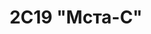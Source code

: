 ---
title: 2С19 "Мста-С"
category: artillery
image: ./images/msta-s.png
wikipedia: https://uk.wikipedia.org/
---